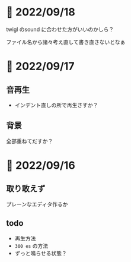 # 📝 2022/09/18

twigl のsound に合わせた方がいいのかしら？

ファイル名から諸々考え直して書き直さないとなぁ

# 📝 2022/09/17

## 音再生

- インデント直しの所で再生さすか？

## 背景

全部重ねてだすか？

# 📝 2022/09/16

## 取り敢えず

プレーンなエディタ作るか

## todo

- 再生方法
- `300 es` の方法
- ずっと鳴らせる状態？
